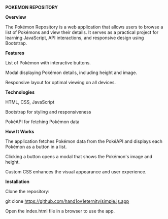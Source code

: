 **POKEMON REPOSITORY**

**Overview**

The Pokémon Repository is a web application that allows users to browse a list of Pokémons and view their details. It serves as a practical project for learning JavaScript, API interactions, and responsive design using Bootstrap.

**Features**

List of Pokémon with interactive buttons.

Modal displaying Pokémon details, including height and image.

Responsive layout for optimal viewing on all devices.


**Technologies**

HTML, CSS, JavaScript

Bootstrap for styling and responsiveness

PokéAPI for fetching Pokémon data

**How It Works**

The application fetches Pokémon data from the PokéAPI and displays each Pokémon as a button in a list.

Clicking a button opens a modal that shows the Pokémon's image and height.

Custom CSS enhances the visual appearance and user experience.

**Installation**

Clone the repository:

git clone https://github.com/hand1ov1eternity/simple.js.app

Open the index.html file in a browser to use the app.
